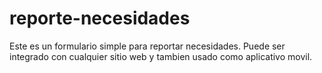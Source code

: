 # reporte-necesidades
Este es un formulario simple para reportar necesidades. Puede ser integrado con cualquier sitio web y tambien usado como aplicativo movil.
